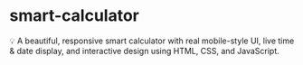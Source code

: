 # smart-calculator
💡 A beautiful, responsive smart calculator with real mobile-style UI, live time &amp; date display, and interactive design using HTML, CSS, and JavaScript.
